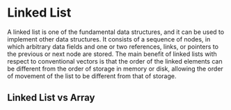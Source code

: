 # Linked List

A linked list is one of the fundamental data structures, and it can be used to implement other data structures. It consists of a sequence of nodes, in which arbitrary data fields and one or two references, links, or pointers to the previous or next node are stored. The main benefit of linked lists with respect to conventional vectors is that the order of the linked elements can be different from the order of storage in memory or disk, allowing the order of movement of the list to be different from that of storage.

## Linked List vs Array
